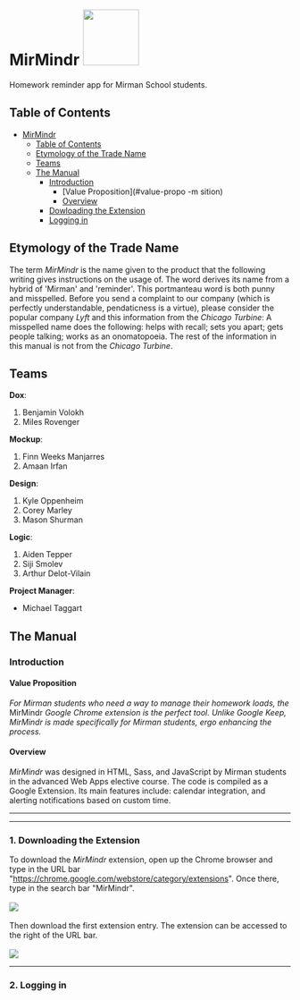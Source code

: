 # MirMindr <img src="http://i.imgur.com/JPEYX5h.png" width="100">
Homework reminder app for Mirman School students.

## Table of Contents
- [MirMindr](#mirmindr-img-srchttpwwwk12academicscomsitesdefaultfilesmirmanwallgateswebjpg-width100)
	- [Table of Contents](#table-of-contents)
	- [Etymology of the Trade Name](#etymology-of-the-trade-name)
	- [Teams](#teams)
	- [The Manual](#the-manual)
		- [Introduction](#introduction)
			- [Value Proposition](#value-propo -m sition)
			- [Overview](#overview)
		- [Dowloading the Extension](#downloading-the-extension)
		- [Logging in](#logging-in)

## Etymology of the Trade Name
The term *MirMindr* is the name given to the product that the following writing gives instructions on the usage of. The word derives its name from a hybrid of 'Mirman' and 'reminder'. This portmanteau word is both punny and misspelled. Before you send a complaint to our company (which is perfectly understandable, pendaticness is a virtue), please consider the popular company *Lyft* and this information from the *Chicago Turbine*: A misspelled name does the following: helps with recall; sets you apart; gets people talking; works as an onomatopoeia. The rest of the information in this manual is not from the *Chicago Turbine*.

## Teams
**Dox**:
1. Benjamin Volokh
2. Miles Rovenger

**Mockup**:
1. Finn Weeks Manjarres
2. Amaan Irfan

**Design**:
1. Kyle Oppenheim
2. Corey Marley
3. Mason Shurman

**Logic**:
1. Aiden Tepper
2. Siji Smolev
3. Arthur Delot-Vilain

**Project Manager**:
* Michael Taggart

## The Manual

### Introduction

#### Value Proposition
*For Mirman students who need a way to manage their homework loads, the* MirMindr *Google Chrome extension is the perfect tool. Unlike Google Keep, MirMindr is made specifically for Mirman students, ergo enhancing the process.*

#### Overview
*MirMindr* was designed in HTML, Sass, and JavaScript by Mirman students in the advanced Web Apps elective course. The code is compiled as a Google Extension. Its main features include: calendar integration, and alerting notifications based on custom time.
___
___
### 1. Downloading the Extension
To download the *MirMindr* extension, open up the Chrome browser and type in the URL bar "https://chrome.google.com/webstore/category/extensions". Once there, type in the search bar "MirMindr".
<br><br><img src="http://i.imgur.com/ohBJy0Y.png"><br><br>Then download the first extension entry. The extension can be accessed to the right of the URL bar.<br><br><img src="http://i.imgur.com/J5I3I7m.png">
___
### 2. Logging in
